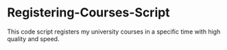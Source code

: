 # Registering-Courses-Script
This code script registers my university courses in a specific time with high quality and speed.
